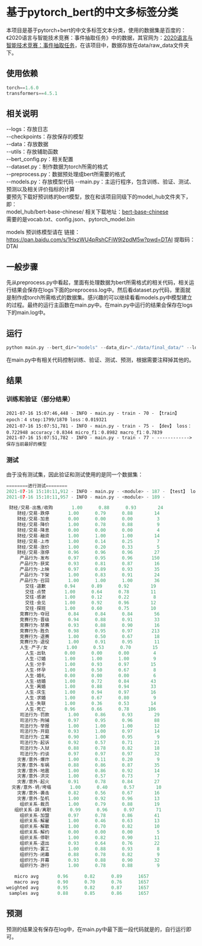 # 基于pytorch_bert的中文多标签分类
本项目是基于pytorch+bert的中文多标签文本分类，使用的数据集是百度的：《2020语言与智能技术竞赛：事件抽取任务》中的数据，其官网为：<a href="https://aistudio.baidu.com/aistudio/competition/detail/32">2020语言与智能技术竞赛：事件抽取任务</a>，在该项目中，数据存放在data/raw_data文件夹下。<br>

## 使用依赖
```python
torch==1.6.0
transformers==4.5.1
```
## 相关说明
--logs：存放日志<br>
--checkpoints：存放保存的模型<br>
--data：存放数据<br>
--utils：存放辅助函数<br>
--bert_config.py：相关配置<br>
--dataset.py：制作数据为torch所需的格式<br>
--preprocess.py：数据预处理成bert所需要的格式<br>
--models.py：存放模型代码
--main.py：主运行程序，包含训练、验证、测试、预测以及相关评价指标的计算<br>
要预先下载好预训练的bert模型，放在和该项目同级下的model_hub文件夹下，即：<br>
model_hub/bert-base-chinese/
相关下载地址：<a href="https://huggingface.co/bert-base-chinese/tree/main=">bert-base-chinese</a><br>
需要的是vocab.txt、config.json、pytorch_model.bin

models 预训练模型请在
链接：https://pan.baidu.com/s/1HxzWU4pRshCFiW9l2pdM5w?pwd=DTAI 
提取码：DTAI
## 一般步骤
先从preprocess.py中看起，里面有处理数据为bert所需格式的相关代码，相关运行结果会保存在logs下面的preprocess.log中。然后看dataset.py代码，里面就是制作成torch所需格式的数据集。感兴趣的可以继续看看models.py中模型建立的过程。最终的运行主函数在main.py中。在main.py中运行的结果会保存在logs下的main.log中。

## 运行
```python
python main.py --bert_dir="models" --data_dir="./data/final_data/" --log_dir="./logs/" --output_dir="./checkpoints/" --num_tags=65 --seed=123 --gpu_ids="0" --max_seq_len=128 --lr=3e-5 --other_lr=3e-4 --train_batch_size=32 --train_epochs=5 --eval_batch_size=32
```
在main.py中有相关代码控制训练、验证、测试、预测，根据需要注释掉其他的。

## 结果
### 训练和验证（部分结果）
```
2021-07-16 15:07:46,448 - INFO - main.py - train - 70 - 【train】 epoch：4 step:1799/1870 loss：0.019321
2021-07-16 15:07:51,781 - INFO - main.py - train - 75 - 【dev】 loss：0.722948 accuracy：0.8344 micro_f1：0.8982 macro_f1：0.7839
2021-07-16 15:07:51,782 - INFO - main.py - train - 77 - ------------>保存当前最好的模型
```
### 测试
由于没有测试集，因此验证和测试使用的是同一个数据集：
```python
========进行测试========
2021-07-16 15:10:11,912 - INFO - main.py - <module> - 187 - 【test】 loss：0.754452 accuracy：0.8144 micro_f1：0.8879 macro_f1：0.7593
2021-07-16 15:10:11,957 - INFO - main.py - <module> - 189 -               precision    recall  f1-score   support

 财经/交易-出售/收购       1.00      0.88      0.93        24
    财经/交易-跌停       1.00      0.79      0.88        14
    财经/交易-加息       0.00      0.00      0.00         3
    财经/交易-降价       1.00      0.78      0.88         9
    财经/交易-降息       0.00      0.00      0.00         4
    财经/交易-融资       1.00      1.00      1.00        14
    财经/交易-上市       1.00      0.14      0.25         7
    财经/交易-涨价       1.00      0.20      0.33         5
    财经/交易-涨停       0.96      0.96      0.96        27
     产品行为-发布       0.97      0.95      0.96       150
     产品行为-获奖       0.93      0.81      0.87        16
     产品行为-上映       0.97      0.89      0.93        35
     产品行为-下架       1.00      0.83      0.91        24
     产品行为-召回       1.00      1.00      1.00        36
       交往-道歉       0.94      0.89      0.92        19
       交往-点赞       1.00      0.64      0.78        11
       交往-感谢       1.00      0.12      0.22         8
       交往-会见       1.00      0.92      0.96        12
       交往-探班       1.00      0.60      0.75        10
     竞赛行为-夺冠       0.84      0.84      0.84        56
     竞赛行为-晋级       0.94      0.88      0.91        33
     竞赛行为-禁赛       0.93      0.88      0.90        16
     竞赛行为-胜负       0.98      0.95      0.97       213
     竞赛行为-退赛       1.00      0.50      0.67        18
     竞赛行为-退役       1.00      0.91      0.95        11
     人生-产子/女       1.00      0.53      0.70        15
       人生-出轨       0.00      0.00      0.00         4
       人生-订婚       1.00      1.00      1.00         9
       人生-分手       1.00      0.93      0.97        15
       人生-怀孕       1.00      0.50      0.67         8
       人生-婚礼       0.00      0.00      0.00         6
       人生-结婚       1.00      0.72      0.84        43
       人生-离婚       1.00      0.88      0.94        33
       人生-庆生       1.00      0.94      0.97        16
       人生-求婚       1.00      0.67      0.80         9
       人生-失联       1.00      0.36      0.53        14
       人生-死亡       0.96      0.66      0.78       106
     司法行为-罚款       1.00      0.86      0.93        29
     司法行为-拘捕       0.97      0.95      0.96        88
     司法行为-举报       1.00      1.00      1.00        12
     司法行为-开庭       0.93      1.00      0.97        14
     司法行为-立案       0.90      1.00      0.95         9
     司法行为-起诉       0.92      0.57      0.71        21
     司法行为-入狱       0.88      0.78      0.82        18
     司法行为-约谈       0.97      0.97      0.97        32
    灾害/意外-爆炸       1.00      0.11      0.20         9
    灾害/意外-车祸       0.88      0.86      0.87        35
    灾害/意外-地震       1.00      0.86      0.92        14
    灾害/意外-洪灾       1.00      0.57      0.73         7
    灾害/意外-起火       0.91      0.78      0.84        27
  灾害/意外-坍/垮塌       1.00      0.40      0.57        10
    灾害/意外-袭击       0.82      0.56      0.67        16
    灾害/意外-坠机       1.00      0.92      0.96        13
     组织关系-裁员       1.00      0.79      0.88        19
   组织关系-辞/离职       0.99      0.96      0.97        71
     组织关系-加盟       0.97      0.78      0.86        41
     组织关系-解雇       1.00      0.46      0.63        13
     组织关系-解散       1.00      0.70      0.82        10
     组织关系-解约       0.00      0.00      0.00         5
     组织关系-停职       1.00      0.82      0.90        11
     组织关系-退出       0.93      0.64      0.76        22
     组织行为-罢工       1.00      0.88      0.93         8
     组织行为-闭幕       0.88      0.78      0.82         9
     组织行为-开幕       0.93      0.88      0.90        32
     组织行为-游行       1.00      0.78      0.88         9

   micro avg       0.96      0.82      0.89      1657
   macro avg       0.90      0.70      0.76      1657
weighted avg       0.95      0.82      0.87      1657
 samples avg       0.88      0.85      0.86      1657
```
## 预测
预测的结果没有保存在log中，在main.py中最下面一段代码就是的，自行运行即可。


